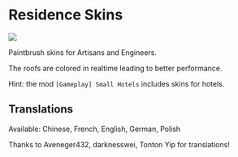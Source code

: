 # Residence Skins

![](./banner.png)

Paintbrush skins for Artisans and Engineers.

The roofs are colored in realtime leading to better performance.

Hint: the mod `[Gameplay] Small Hotels` includes
skins for hotels.

## Translations

Available: Chinese, French, English, German, Polish

Thanks to Aveneger432, darknesswei, Tonton Yip for translations!

